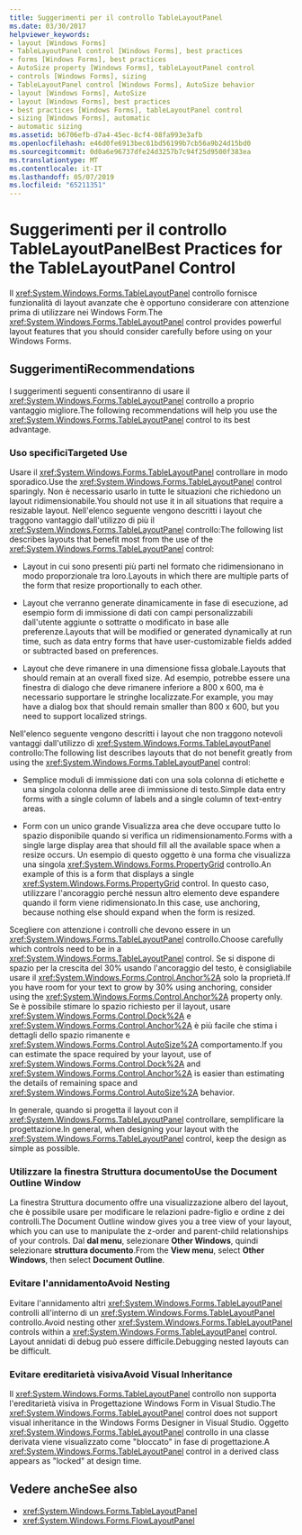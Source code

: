 ```yaml
---
title: Suggerimenti per il controllo TableLayoutPanel
ms.date: 03/30/2017
helpviewer_keywords:
- layout [Windows Forms]
- TableLayoutPanel control [Windows Forms], best practices
- forms [Windows Forms], best practices
- AutoSize property [Windows Forms], tableLayoutPanel control
- controls [Windows Forms], sizing
- TableLayoutPanel control [Windows Forms], AutoSize behavior
- layout [Windows Forms], AutoSize
- layout [Windows Forms], best practices
- best practices [Windows Forms], tableLayoutPanel control
- sizing [Windows Forms], automatic
- automatic sizing
ms.assetid: b6706efb-d7a4-45ec-8cf4-08fa993e3afb
ms.openlocfilehash: e46d0fe6913bec61bd56199b7cb56a9b24d15bd0
ms.sourcegitcommit: 0d0a6e96737dfe24d3257b7c94f25d9500f383ea
ms.translationtype: MT
ms.contentlocale: it-IT
ms.lasthandoff: 05/07/2019
ms.locfileid: "65211351"
---
```

# <a name="best-practices-for-the-tablelayoutpanel-control"></a><span data-ttu-id="44a85-102">Suggerimenti per il controllo TableLayoutPanel</span><span class="sxs-lookup"><span data-stu-id="44a85-102">Best Practices for the TableLayoutPanel Control</span></span>
<span data-ttu-id="44a85-103">Il <xref:System.Windows.Forms.TableLayoutPanel> controllo fornisce funzionalità di layout avanzate che è opportuno considerare con attenzione prima di utilizzare nei Windows Form.</span><span class="sxs-lookup"><span data-stu-id="44a85-103">The <xref:System.Windows.Forms.TableLayoutPanel> control provides powerful layout features that you should consider carefully before using on your Windows Forms.</span></span>

## <a name="recommendations"></a><span data-ttu-id="44a85-104">Suggerimenti</span><span class="sxs-lookup"><span data-stu-id="44a85-104">Recommendations</span></span>
 <span data-ttu-id="44a85-105">I suggerimenti seguenti consentiranno di usare il <xref:System.Windows.Forms.TableLayoutPanel> controllo a proprio vantaggio migliore.</span><span class="sxs-lookup"><span data-stu-id="44a85-105">The following recommendations will help you use the <xref:System.Windows.Forms.TableLayoutPanel> control to its best advantage.</span></span>

### <a name="targeted-use"></a><span data-ttu-id="44a85-106">Uso specifici</span><span class="sxs-lookup"><span data-stu-id="44a85-106">Targeted Use</span></span>
 <span data-ttu-id="44a85-107">Usare il <xref:System.Windows.Forms.TableLayoutPanel> controllare in modo sporadico.</span><span class="sxs-lookup"><span data-stu-id="44a85-107">Use the <xref:System.Windows.Forms.TableLayoutPanel> control sparingly.</span></span> <span data-ttu-id="44a85-108">Non è necessario usarlo in tutte le situazioni che richiedono un layout ridimensionabile.</span><span class="sxs-lookup"><span data-stu-id="44a85-108">You should not use it in all situations that require a resizable layout.</span></span> <span data-ttu-id="44a85-109">Nell'elenco seguente vengono descritti i layout che traggono vantaggio dall'utilizzo di più il <xref:System.Windows.Forms.TableLayoutPanel> controllo:</span><span class="sxs-lookup"><span data-stu-id="44a85-109">The following list describes layouts that benefit most from the use of the <xref:System.Windows.Forms.TableLayoutPanel> control:</span></span>

- <span data-ttu-id="44a85-110">Layout in cui sono presenti più parti nel formato che ridimensionano in modo proporzionale tra loro.</span><span class="sxs-lookup"><span data-stu-id="44a85-110">Layouts in which there are multiple parts of the form that resize proportionally to each other.</span></span>

- <span data-ttu-id="44a85-111">Layout che verranno generate dinamicamente in fase di esecuzione, ad esempio form di immissione di dati con campi personalizzabili dall'utente aggiunte o sottratte o modificato in base alle preferenze.</span><span class="sxs-lookup"><span data-stu-id="44a85-111">Layouts that will be modified or generated dynamically at run time, such as data entry forms that have user-customizable fields added or subtracted based on preferences.</span></span>

- <span data-ttu-id="44a85-112">Layout che deve rimanere in una dimensione fissa globale.</span><span class="sxs-lookup"><span data-stu-id="44a85-112">Layouts that should remain at an overall fixed size.</span></span> <span data-ttu-id="44a85-113">Ad esempio, potrebbe essere una finestra di dialogo che deve rimanere inferiore a 800 x 600, ma è necessario supportare le stringhe localizzate.</span><span class="sxs-lookup"><span data-stu-id="44a85-113">For example, you may have a dialog box that should remain smaller than 800 x 600, but you need to support localized strings.</span></span>

 <span data-ttu-id="44a85-114">Nell'elenco seguente vengono descritti i layout che non traggono notevoli vantaggi dall'utilizzo di <xref:System.Windows.Forms.TableLayoutPanel> controllo:</span><span class="sxs-lookup"><span data-stu-id="44a85-114">The following list describes layouts that do not benefit greatly from using the <xref:System.Windows.Forms.TableLayoutPanel> control:</span></span>

- <span data-ttu-id="44a85-115">Semplice moduli di immissione dati con una sola colonna di etichette e una singola colonna delle aree di immissione di testo.</span><span class="sxs-lookup"><span data-stu-id="44a85-115">Simple data entry forms with a single column of labels and a single column of text-entry areas.</span></span>

- <span data-ttu-id="44a85-116">Form con un unico grande Visualizza area che deve occupare tutto lo spazio disponibile quando si verifica un ridimensionamento.</span><span class="sxs-lookup"><span data-stu-id="44a85-116">Forms with a single large display area that should fill all the available space when a resize occurs.</span></span> <span data-ttu-id="44a85-117">Un esempio di questo oggetto è una forma che visualizza una singola <xref:System.Windows.Forms.PropertyGrid> controllo.</span><span class="sxs-lookup"><span data-stu-id="44a85-117">An example of this is a form that displays a single <xref:System.Windows.Forms.PropertyGrid> control.</span></span> <span data-ttu-id="44a85-118">In questo caso, utilizzare l'ancoraggio perché nessun altro elemento deve espandere quando il form viene ridimensionato.</span><span class="sxs-lookup"><span data-stu-id="44a85-118">In this case, use anchoring, because nothing else should expand when the form is resized.</span></span>

 <span data-ttu-id="44a85-119">Scegliere con attenzione i controlli che devono essere in un <xref:System.Windows.Forms.TableLayoutPanel> controllo.</span><span class="sxs-lookup"><span data-stu-id="44a85-119">Choose carefully which controls need to be in a <xref:System.Windows.Forms.TableLayoutPanel> control.</span></span> <span data-ttu-id="44a85-120">Se si dispone di spazio per la crescita del 30% usando l'ancoraggio del testo, è consigliabile usare il <xref:System.Windows.Forms.Control.Anchor%2A> solo la proprietà.</span><span class="sxs-lookup"><span data-stu-id="44a85-120">If you have room for your text to grow by 30% using anchoring, consider using the <xref:System.Windows.Forms.Control.Anchor%2A> property only.</span></span> <span data-ttu-id="44a85-121">Se è possibile stimare lo spazio richiesto per il layout, usare <xref:System.Windows.Forms.Control.Dock%2A> e <xref:System.Windows.Forms.Control.Anchor%2A> è più facile che stima i dettagli dello spazio rimanente e <xref:System.Windows.Forms.Control.AutoSize%2A> comportamento.</span><span class="sxs-lookup"><span data-stu-id="44a85-121">If you can estimate the space required by your layout, use of <xref:System.Windows.Forms.Control.Dock%2A> and <xref:System.Windows.Forms.Control.Anchor%2A> is easier than estimating the details of remaining space and <xref:System.Windows.Forms.Control.AutoSize%2A> behavior.</span></span>

 <span data-ttu-id="44a85-122">In generale, quando si progetta il layout con il <xref:System.Windows.Forms.TableLayoutPanel> controllare, semplificare la progettazione.</span><span class="sxs-lookup"><span data-stu-id="44a85-122">In general, when designing your layout with the <xref:System.Windows.Forms.TableLayoutPanel> control, keep the design as simple as possible.</span></span>

### <a name="use-the-document-outline-window"></a><span data-ttu-id="44a85-123">Utilizzare la finestra Struttura documento</span><span class="sxs-lookup"><span data-stu-id="44a85-123">Use the Document Outline Window</span></span>
 <span data-ttu-id="44a85-124">La finestra Struttura documento offre una visualizzazione albero del layout, che è possibile usare per modificare le relazioni padre-figlio e ordine z dei controlli.</span><span class="sxs-lookup"><span data-stu-id="44a85-124">The Document Outline window gives you a tree view of your layout, which you can use to manipulate the z-order and parent-child relationships of your controls.</span></span> <span data-ttu-id="44a85-125">Dal **dal menu**, selezionare **Other Windows**, quindi selezionare **struttura documento**.</span><span class="sxs-lookup"><span data-stu-id="44a85-125">From the **View menu**, select **Other Windows**, then select **Document Outline**.</span></span>

### <a name="avoid-nesting"></a><span data-ttu-id="44a85-126">Evitare l'annidamento</span><span class="sxs-lookup"><span data-stu-id="44a85-126">Avoid Nesting</span></span>
 <span data-ttu-id="44a85-127">Evitare l'annidamento altri <xref:System.Windows.Forms.TableLayoutPanel> controlli all'interno di un <xref:System.Windows.Forms.TableLayoutPanel> controllo.</span><span class="sxs-lookup"><span data-stu-id="44a85-127">Avoid nesting other <xref:System.Windows.Forms.TableLayoutPanel> controls within a <xref:System.Windows.Forms.TableLayoutPanel> control.</span></span> <span data-ttu-id="44a85-128">Layout annidati di debug può essere difficile.</span><span class="sxs-lookup"><span data-stu-id="44a85-128">Debugging nested layouts can be difficult.</span></span>

### <a name="avoid-visual-inheritance"></a><span data-ttu-id="44a85-129">Evitare ereditarietà visiva</span><span class="sxs-lookup"><span data-stu-id="44a85-129">Avoid Visual Inheritance</span></span>
 <span data-ttu-id="44a85-130">Il <xref:System.Windows.Forms.TableLayoutPanel> controllo non supporta l'ereditarietà visiva in Progettazione Windows Form in Visual Studio.</span><span class="sxs-lookup"><span data-stu-id="44a85-130">The <xref:System.Windows.Forms.TableLayoutPanel> control does not support visual inheritance in the Windows Forms Designer in Visual Studio.</span></span> <span data-ttu-id="44a85-131">Oggetto <xref:System.Windows.Forms.TableLayoutPanel> controllo in una classe derivata viene visualizzato come "bloccato" in fase di progettazione.</span><span class="sxs-lookup"><span data-stu-id="44a85-131">A <xref:System.Windows.Forms.TableLayoutPanel> control in a derived class appears as "locked" at design time.</span></span>

## <a name="see-also"></a><span data-ttu-id="44a85-132">Vedere anche</span><span class="sxs-lookup"><span data-stu-id="44a85-132">See also</span></span>

- <xref:System.Windows.Forms.TableLayoutPanel>
- <xref:System.Windows.Forms.FlowLayoutPanel>
